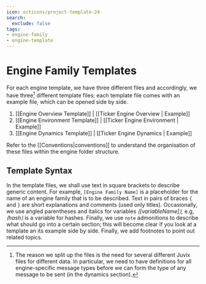 ```yaml
---
icon: octicons/project-template-24
search:
  exclude: false
tags:
- engine-family
- engine-template
---
```


# Engine Family Templates

For each engine template,
we have three different files
and accordingly, we have three[^1] different template files;
each template file comes with an example file,
which can be opened side by side.

1. [[Engine Overview Template]] | [[Ticker Engine Overview | Example]]
2. [[Engine Environment Template]] | [[Ticker Engine Environment | Example]]
3. [[Engine Dynamics Template]] | [[Ticker Engine Dynamics | Example]]

Refer to the [[Conventions|conventions]] to
understand the organisation of these files within the engine folder structure.

## Template Syntax

In the template files,
we shall use text in square brackets to describe generic content.
For example,
`[Engine Family Name]` is a placeholder for the name of
an engine family that is to be described.
Text in pairs of braces `{` and `}` are short explanations
and comments (used only titles).
Occasionally,
we use angled parentheses and italics
for variables _⟨[variableName]⟩,_
e.g, _⟨hash⟩_ is a variable for hashes.
Finally,
we use `note` admonitions to describe
what should go into a certain section;
this will become clear if you
look at a template an its example side by side.
Finally,
we add footnotes to point out related topics.

[^1]: The reason we split up the files is
    the need for several different Juvix files
    for different data.
    In particular,
    we need to have definitions for all engine-specific message types
    before we can form the type of any message to be sent
    (in the dynamics section).
